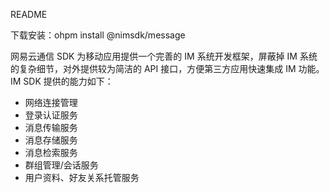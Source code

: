 README

下载安装：ohpm install @nimsdk/message

网易云通信 SDK 为移动应用提供一个完善的 IM 系统开发框架，屏蔽掉 IM 系统的复杂细节，对外提供较为简洁的 API 接口，方便第三方应用快速集成 IM 功能。IM SDK 提供的能力如下：

- 网络连接管理
- 登录认证服务
- 消息传输服务
- 消息存储服务
- 消息检索服务
- 群组管理/会话服务
- 用户资料、好友关系托管服务
